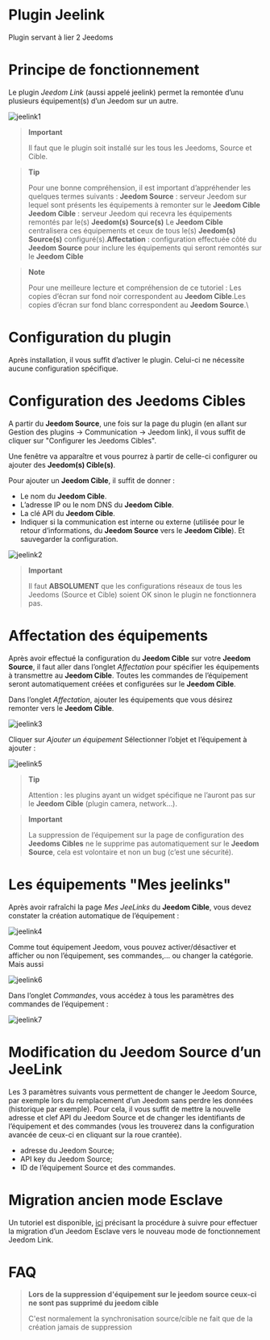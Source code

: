 # Plugin Jeelink 

Plugin servant à lier 2 Jeedoms

# Principe de fonctionnement 

Le plugin *Jeedom Link* (aussi appelé jeelink) permet la remontée d’unu plusieurs équipement(s) d’un Jeedom sur un autre.

![jeelink1](../images/jeelink1.png)

> **Important**
>
> Il faut que le plugin soit installé sur les tous les Jeedoms, Source et Cible.

> **Tip**
>
> Pour une bonne compréhension, il est important d’appréhender les quelques termes suivants : **Jeedom Source** : serveur Jeedom sur lequel sont présents les équipements à remonter sur le **Jeedom Cible** **Jeedom Cible** : serveur Jeedom qui recevra les équipements remontés par le(s) **Jeedom(s) Source(s)** Le **Jeedom Cible** centralisera ces équipements et ceux de tous le(s) **Jeedom(s) Source(s)** configuré(s).**Affectation** : configuration effectuée côté du **Jeedom Source** pour inclure les équipements qui seront remontés sur le **Jeedom Cible**

> **Note**
>
> Pour une meilleure lecture et compréhension de ce tutoriel : Les copies d’écran sur fond noir correspondent au **Jeedom Cible**.Les copies d’écran sur fond blanc correspondent au **Jeedom Source**.\

# Configuration du plugin 

Après installation, il vous suffit d’activer le plugin. Celui-ci ne nécessite aucune configuration spécifique.

# Configuration des Jeedoms Cibles 

A partir du **Jeedom Source**, une fois sur la page du plugin (en allant sur Gestion des plugins → Communication → Jeedom link), il vous suffit de cliquer sur "Configurer les Jeedoms Cibles".

Une fenêtre va apparaître et vous pourrez à partir de celle-ci configurer ou ajouter des **Jeedom(s) Cible(s)**.

Pour ajouter un **Jeedom Cible**, il suffit de donner :

-   Le nom du **Jeedom Cible**.
-   L’adresse IP ou le nom DNS du **Jeedom Cible**.
-   La clé API du **Jeedom Cible**.
-   Indiquer si la communication est interne ou externe (utilisée pour le retour d’informations, du **Jeedom Source** vers le **Jeedom Cible**). Et sauvegarder la configuration.

![jeelink2](../images/jeelink2.png)

> **Important**
>
> Il faut **ABSOLUMENT** que les configurations réseaux de tous les Jeedoms (Source et Cible) soient OK sinon le plugin ne fonctionnera pas.

# Affectation des équipements 

Après avoir effectué la configuration du **Jeedom Cible** sur votre **Jeedom Source**, il faut aller dans l’onglet *Affectation* pour spécifier les équipements à transmettre au **Jeedom Cible**. Toutes les commandes de l’équipement seront automatiquement créées et configurées sur le **Jeedom Cible**.

Dans l’onglet *Affectation*, ajouter les équipements que vous désirez remonter vers le **Jeedom Cible**.

![jeelink3](../images/jeelink3.png)

Cliquer sur *Ajouter un équipement* Sélectionner l’objet et l’équipement à ajouter :

![jeelink5](../images/jeelink5.png)

> **Tip**
>
> Attention : les plugins ayant un widget spécifique ne l’auront pas sur le **Jeedom Cible** (plugin camera, network…​).

> **Important**
>
> La suppression de l’équipement sur la page de configuration des **Jeedoms Cibles** ne le supprime pas automatiquement sur le **Jeedom Source**, cela est volontaire et non un bug (c’est une sécurité).

# Les équipements "Mes jeelinks" 

Après avoir rafraîchi la page *Mes JeeLinks* du **Jeedom Cible**, vous devez constater la création automatique de l’équipement :

![jeelink4](../images/jeelink4.png)

Comme tout équipement Jeedom, vous pouvez activer/désactiver et afficher ou non l’équipement, ses commandes,…​ ou changer la catégorie. Mais aussi

![jeelink6](../images/jeelink6.png)

Dans l’onglet *Commandes*, vous accédez à tous les paramètres des commandes de l’équipement :

![jeelink7](../images/jeelink7.png)

# Modification du Jeedom Source d’un JeeLink 

Les 3 paramètres suivants vous permettent de changer le Jeedom Source, par exemple lors du remplacement d’un Jeedom sans perdre les données (historique par exemple). Pour cela, il vous suffit de mettre la nouvelle adresse et clef API du Jeedom Source et de changer les identifiants de l’équipement et des commandes (vous les trouverez dans la configuration avancée de ceux-ci en cliquant sur la roue crantée).

-   adresse du Jeedom Source;
-   API key du Jeedom Source;
-   ID de l’équipement Source et des commandes.

# Migration ancien mode Esclave

Un tutoriel est disponible, [ici](https://jeedom.github.io/documentation/howto/fr_FR/jeelink.migration.html) précisant la procédure à suivre pour effectuer la migration d’un Jeedom Esclave vers le nouveau mode de fonctionnement Jeedom Link.

# FAQ 

>**Lors de la suppression d'équipement sur le jeedom source ceux-ci ne sont pas supprimé du jeedom cible**
>
>C'est normalement la synchronisation source/cible ne fait que de la création jamais de suppression
